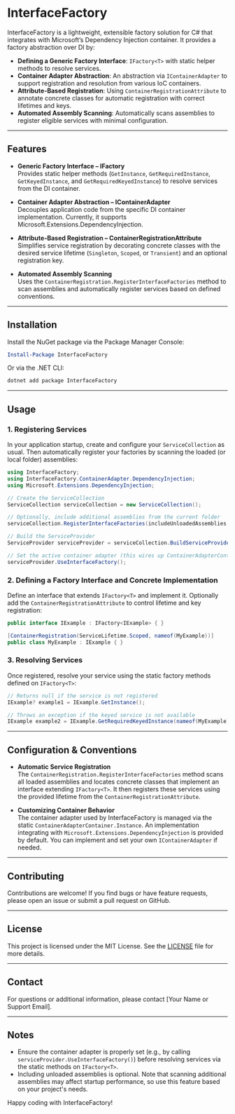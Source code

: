# InterfaceFactory

InterfaceFactory is a lightweight, extensible factory solution for C# that integrates with Microsoft’s Dependency Injection container. It provides a factory abstraction over DI by:

- **Defining a Generic Factory Interface**: `IFactory<T>` with static helper methods to resolve services.  
- **Container Adapter Abstraction**: An abstraction via `IContainerAdapter` to support registration and resolution from various IoC containers.
- **Attribute-Based Registration**: Using `ContainerRegistrationAttribute` to annotate concrete classes for automatic registration with correct lifetimes and keys.
- **Automated Assembly Scanning**: Automatically scans assemblies to register eligible services with minimal configuration.

---

## Features

- **Generic Factory Interface – IFactory<T>**  
  Provides static helper methods (`GetInstance`, `GetRequiredInstance`, `GetKeyedInstance`, and `GetRequiredKeyedInstance`) to resolve services from the DI container.

- **Container Adapter Abstraction – IContainerAdapter**  
  Decouples application code from the specific DI container implementation. Currently, it supports Microsoft.Extensions.DependencyInjection.

- **Attribute-Based Registration – ContainerRegistrationAttribute**  
  Simplifies service registration by decorating concrete classes with the desired service lifetime (`Singleton`, `Scoped`, or `Transient`) and an optional registration key.

- **Automated Assembly Scanning**  
  Uses the `ContainerRegistration.RegisterInterfaceFactories` method to scan assemblies and automatically register services based on defined conventions.

---

## Installation

Install the NuGet package via the Package Manager Console:

```powershell
Install-Package InterfaceFactory
```

Or via the .NET CLI:

```bash
dotnet add package InterfaceFactory
```

---

## Usage

### 1. Registering Services

In your application startup, create and configure your `ServiceCollection` as usual. Then automatically register your factories by scanning the loaded (or local folder) assemblies:

```csharp
using InterfaceFactory;
using InterfaceFactory.ContainerAdapter.DependencyInjection;
using Microsoft.Extensions.DependencyInjection;

// Create the ServiceCollection
ServiceCollection serviceCollection = new ServiceCollection();

// Optionally, include additional assemblies from the current folder
serviceCollection.RegisterInterfaceFactories(includeUnloadedAssemblies: true);

// Build the ServiceProvider
ServiceProvider serviceProvider = serviceCollection.BuildServiceProvider();

// Set the active container adapter (this wires up ContainerAdapterContainer.Instance)
serviceProvider.UseInterfaceFactory();
```

### 2. Defining a Factory Interface and Concrete Implementation

Define an interface that extends `IFactory<T>` and implement it. Optionally add the `ContainerRegistrationAttribute` to control lifetime and key registration:

```csharp
public interface IExample : IFactory<IExample> { }

[ContainerRegistration(ServiceLifetime.Scoped, nameof(MyExample))]
public class MyExample : IExample { }
```

### 3. Resolving Services

Once registered, resolve your service using the static factory methods defined on `IFactory<T>`:

```csharp
// Returns null if the service is not registered
IExample? example1 = IExample.GetInstance();

// Throws an exception if the keyed service is not available
IExample example2 = IExample.GetRequiredKeyedInstance(nameof(MyExample));
```

---

## Configuration & Conventions

- **Automatic Service Registration**  
  The `ContainerRegistration.RegisterInterfaceFactories` method scans all loaded assemblies and locates concrete classes that implement an interface extending `IFactory<T>`. It then registers these services using the provided lifetime from the `ContainerRegistrationAttribute`.

- **Customizing Container Behavior**  
  The container adapter used by InterfaceFactory is managed via the static `ContainerAdapterContainer.Instance`. An implementation integrating with `Microsoft.Extensions.DependencyInjection` is provided by default. You can implement and set your own `IContainerAdapter` if needed.

---

## Contributing

Contributions are welcome! If you find bugs or have feature requests, please open an issue or submit a pull request on GitHub.

---

## License

This project is licensed under the MIT License. See the [LICENSE](LICENSE) file for more details.

---

## Contact

For questions or additional information, please contact [Your Name or Support Email].

---

## Notes

- Ensure the container adapter is properly set (e.g., by calling `serviceProvider.UseInterfaceFactory()`) before resolving services via the static methods on `IFactory<T>`.  
- Including unloaded assemblies is optional. Note that scanning additional assemblies may affect startup performance, so use this feature based on your project's needs.

Happy coding with InterfaceFactory!
